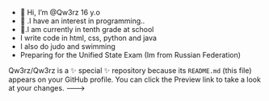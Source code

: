 - 👋 Hi, I’m @Qw3rz 16 y.o
- 👀 .I have an interest in programming..
- 🌱.I am currently in tenth grade at school
- I write code in html, css, python and java
- I also do judo and swimming
- Preparing for the Unified State Exam (Im from Russian Federation)

Qw3rz/Qw3rz is a ✨ special ✨ repository because its `README.md` (this file) appears on your GitHub profile.
You can click the Preview link to take a look at your changes.
--->

